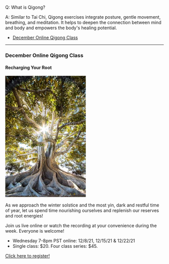 Q: What is Qigong?

A: Similar to Tai Chi, Qigong exercises integrate posture, gentle movement, breathing, and meditation. It helps to deepen the connection between mind and body and empowers the body's healing potential.

* [December Online Qigong Class](#dec)

---

### <a name="dec"></a>December Online Qigong Class

#### Recharging Your Root

![image](https://raw.githubusercontent.com/memcap/toh/main/assets/roots.jpg)

As we approach the winter solstice and the most yin, dark and restful time of year, let us spend time nourishing ourselves and replenish our reserves and root energies!

Join us live online or watch the recording at your convenience during the week.  Everyone is welcome!

*    Wednesday 7-8pm PST online: 12/8/21, 12/15/21 & 12/22/21
*    Single class: $20. Four class series: $45.

[Click here to register!](https://docs.google.com/forms/d/1ajXoSYMOwR0osSznnYPcjuI11pZKxyHzaTp_gpTAjsY/viewform)

